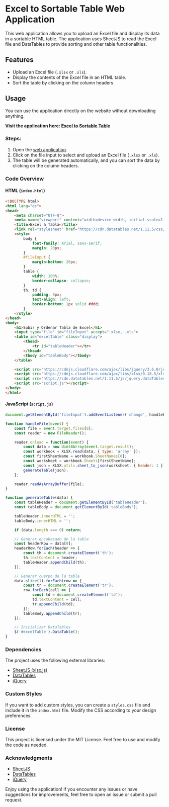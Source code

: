 # Excel to Sortable Table Web Application

This web application allows you to upload an Excel file and display its data in a sortable HTML table. The application uses SheetJS to read the Excel file and DataTables to provide sorting and other table functionalities.

## Features

- Upload an Excel file (`.xlsx` or `.xls`).
- Display the contents of the Excel file in an HTML table.
- Sort the table by clicking on the column headers.

## Usage

You can use the application directly on the website without downloading anything.

**Visit the application here: [Excel to Sortable Table](https://fernius07yt.github.io/excel/)**

### Steps:

1. Open the [web application](https://fernius07yt.github.io/excel/).
2. Click on the file input to select and upload an Excel file (`.xlsx` or `.xls`).
3. The table will be generated automatically, and you can sort the data by clicking on the column headers.

### Code Overview

#### HTML (`index.html`)

```html
<!DOCTYPE html>
<html lang="es">
<head>
    <meta charset="UTF-8">
    <meta name="viewport" content="width=device-width, initial-scale=1.0">
    <title>Excel a Tabla</title>
    <link rel="stylesheet" href="https://cdn.datatables.net/1.11.5/css/jquery.dataTables.min.css">
    <style>
        body {
            font-family: Arial, sans-serif;
            margin: 20px;
        }
        #fileInput {
            margin-bottom: 20px;
        }
        table {
            width: 100%;
            border-collapse: collapse;
        }
        th, td {
            padding: 8px;
            text-align: left;
            border-bottom: 1px solid #ddd;
        }
    </style>
</head>
<body>
    <h1>Subir y Ordenar Tabla de Excel</h1>
    <input type="file" id="fileInput" accept=".xlsx, .xls">
    <table id="excelTable" class="display">
        <thead>
            <tr id="tableHeader"></tr>
        </thead>
        <tbody id="tableBody"></tbody>
    </table>

    <script src="https://cdnjs.cloudflare.com/ajax/libs/jquery/3.6.0/jquery.min.js"></script>
    <script src="https://cdnjs.cloudflare.com/ajax/libs/xlsx/0.18.5/xlsx.full.min.js"></script>
    <script src="https://cdn.datatables.net/1.11.5/js/jquery.dataTables.min.js"></script>
    <script src="script.js"></script>
</body>
</html>
```

#### JavaScript (`script.js`)

```javascript
document.getElementById('fileInput').addEventListener('change', handleFile, false);

function handleFile(event) {
    const file = event.target.files[0];
    const reader = new FileReader();

    reader.onload = function(event) {
        const data = new Uint8Array(event.target.result);
        const workbook = XLSX.read(data, { type: 'array' });
        const firstSheetName = workbook.SheetNames[0];
        const worksheet = workbook.Sheets[firstSheetName];
        const json = XLSX.utils.sheet_to_json(worksheet, { header: 1 });
        generateTable(json);
    };

    reader.readAsArrayBuffer(file);
}

function generateTable(data) {
    const tableHeader = document.getElementById('tableHeader');
    const tableBody = document.getElementById('tableBody');

    tableHeader.innerHTML = '';
    tableBody.innerHTML = '';

    if (data.length === 0) return;

    // Generar encabezado de la tabla
    const headerRow = data[0];
    headerRow.forEach(header => {
        const th = document.createElement('th');
        th.textContent = header;
        tableHeader.appendChild(th);
    });

    // Generar cuerpo de la tabla
    data.slice(1).forEach(row => {
        const tr = document.createElement('tr');
        row.forEach(cell => {
            const td = document.createElement('td');
            td.textContent = cell;
            tr.appendChild(td);
        });
        tableBody.appendChild(tr);
    });

    // Inicializar DataTables
    $('#excelTable').DataTable();
}
```

### Dependencies

The project uses the following external libraries:

- [SheetJS (xlsx.js)](https://cdnjs.cloudflare.com/ajax/libs/xlsx/0.18.5/xlsx.full.min.js)
- [DataTables](https://cdn.datatables.net/1.11.5/js/jquery.dataTables.min.js)
- [jQuery](https://cdnjs.cloudflare.com/ajax/libs/jquery/3.6.0/jquery.min.js)

### Custom Styles

If you want to add custom styles, you can create a `styles.css` file and include it in the `index.html` file. Modify the CSS according to your design preferences.

### License

This project is licensed under the MIT License. Feel free to use and modify the code as needed.

### Acknowledgments

- [SheetJS](https://sheetjs.com/)
- [DataTables](https://datatables.net/)
- [jQuery](https://jquery.com/)

Enjoy using the application! If you encounter any issues or have suggestions for improvements, feel free to open an issue or submit a pull request.
